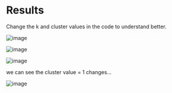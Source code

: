 # Results
Change the k and cluster values in the code to understand better.

![image](https://user-images.githubusercontent.com/84629235/141669272-524c1d33-5c84-4bae-8280-2c32361a49ac.png)

![image](https://user-images.githubusercontent.com/84629235/141669289-662c5afd-c0eb-4eb2-bd87-238c00d42687.png)

![image](https://user-images.githubusercontent.com/84629235/141669353-11365165-8602-43ba-85f1-41c686c41f89.png)

we can see the cluster value = 1 changes...

![image](https://user-images.githubusercontent.com/84629235/141669413-ab86aabc-08ed-45d5-b28a-5ba4c6babd16.png)

